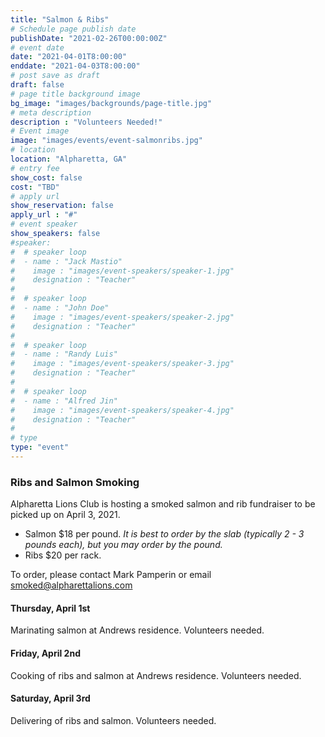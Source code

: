 ```yaml
---
title: "Salmon & Ribs"
# Schedule page publish date
publishDate: "2021-02-26T00:00:00Z"
# event date
date: "2021-04-01T8:00:00"
enddate: "2021-04-03T8:00:00"
# post save as draft
draft: false
# page title background image
bg_image: "images/backgrounds/page-title.jpg"
# meta description
description : "Volunteers Needed!"
# Event image
image: "images/events/event-salmonribs.jpg"
# location
location: "Alpharetta, GA"
# entry fee
show_cost: false
cost: "TBD"
# apply url
show_reservation: false
apply_url : "#"
# event speaker
show_speakers: false
#speaker:
#  # speaker loop
#  - name : "Jack Mastio"
#    image : "images/event-speakers/speaker-1.jpg"
#    designation : "Teacher"
#
#  # speaker loop
#  - name : "John Doe"
#    image : "images/event-speakers/speaker-2.jpg"
#    designation : "Teacher"
#
#  # speaker loop
#  - name : "Randy Luis"
#    image : "images/event-speakers/speaker-3.jpg"
#    designation : "Teacher"
#
#  # speaker loop
#  - name : "Alfred Jin"
#    image : "images/event-speakers/speaker-4.jpg"
#    designation : "Teacher"
#
# type
type: "event"
---
```


### Ribs and Salmon Smoking

Alpharetta Lions Club is hosting a smoked salmon and rib fundraiser to be picked up on April 3, 2021.
* Salmon $18 per pound.  *It is best to order by the slab (typically 2 - 3 pounds each), but you may order by the pound.*
* Ribs $20 per rack.

To order, please contact Mark Pamperin or email smoked@alpharettalions.com

#### Thursday, April 1st

Marinating salmon at Andrews residence. Volunteers needed.

#### Friday, April 2nd

Cooking of ribs and salmon at Andrews residence. Volunteers needed.

#### Saturday, April 3rd

Delivering of ribs and salmon. Volunteers needed.